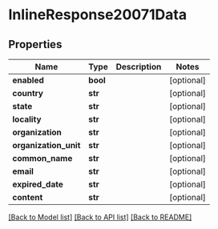# InlineResponse20071Data

## Properties
Name | Type | Description | Notes
------------ | ------------- | ------------- | -------------
**enabled** | **bool** |  | [optional] 
**country** | **str** |  | [optional] 
**state** | **str** |  | [optional] 
**locality** | **str** |  | [optional] 
**organization** | **str** |  | [optional] 
**organization_unit** | **str** |  | [optional] 
**common_name** | **str** |  | [optional] 
**email** | **str** |  | [optional] 
**expired_date** | **str** |  | [optional] 
**content** | **str** |  | [optional] 

[[Back to Model list]](../README.md#documentation-for-models) [[Back to API list]](../README.md#documentation-for-api-endpoints) [[Back to README]](../README.md)


